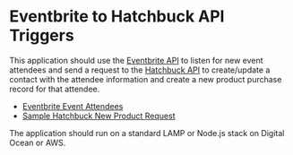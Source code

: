 # Eventbrite to Hatchbuck API Triggers

This application should use the [Eventbrite API](http://developer.eventbrite.com/doc/) to listen for new event attendees and send a request to the [Hatchbuck API](https://hatchbuck.freshdesk.com/support/solutions/articles/5000578765-hatchbuck-api-documentation) to create/update a contact with the attendee information and create a new product purchase record for that attendee.

- [Eventbrite Event Attendees](https://developer.eventbrite.com/docs/event-attendees/)
- [Sample Hatchbuck New Product Request](http://pastebin.com/h25jwnaU)

The application should run on a standard LAMP or Node.js stack on Digital Ocean or AWS.
